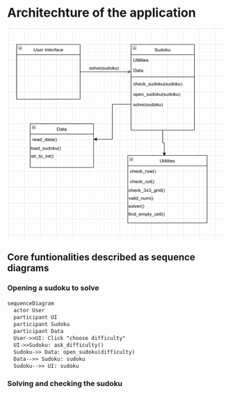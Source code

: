 

# Architechture of the application

![](./photos/class_diagram.png)


## Core funtionalities described as sequence diagrams

### Opening a sudoku to solve

```mermaid
sequenceDiagram
  actor User
  participant UI
  participant Sudoku
  participant Data
  User->>UI: Click "choose difficulty"
  UI->>Sudoku: ask_difficulty()
  Sudoku->> Data: open_sudoku(difficulty)
  Data-->> Sudoku: sudoku
  Sudoku-->> UI: sudoku
```

### Solving and checking the sudoku


